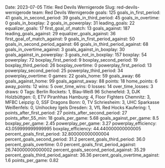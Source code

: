 Date: 2023-07-05
Title: Red Devils Wernigerode
Slug: red-devils-wernigerode
team: Red Devils Wernigerode
goals: 125
goals_in_first_period: 41
goals_in_second_period: 39
goals_in_third_period: 45
goals_in_overtime: 0
goals_in_boxplay: 2
goals_in_powerplay: 31
leading_goals: 22
equalizer_goals: 17
first_goal_of_match: 13
goals_against: 187
leading_goals_against: 29
equalizer_goals_against: 36
first_goal_of_match_against: 9
goals_in_first_period_against: 50
goals_in_second_period_against: 66
goals_in_third_period_against: 68
goals_in_overtime_against: 3
goals_against_in_boxplay: 30
goals_against_in_powerplay: 3
goals_not_in_boxplay: 157
boxplay: 54
powerplay: 72
boxplay_first_period: 9
boxplay_second_period: 19
boxplay_third_period: 26
boxplay_overtime: 0
powerplay_first_period: 13
powerplay_second_period: 25
powerplay_third_period: 34
powerplay_overtime: 0
games: 22
goals_home: 59
goals_away: 66
goals_against_home: 99
goals_against_away: 88
points: 18
home_points: 6
away_points: 12
wins: 5
over_time_wins: 0
losses: 14
over_time_losses: 3
draws: 0
Tags:  Berlin Rockets: 1,  Blau-Weiß 96 Schenefeld: 3,  DJK Holzbüttgen: 0,  ETV Piranhhas Hamburg: 4,  Floor Fighters Chemnitz: 3,  MFBC Leipzig: 0,  SSF Dragons Bonn: 0,  TV Schriesheim: 3,  UHC Sparkasse Weißenfels: 0,  Unihockey Igels Dresden: 3,  VfL Red Hocks Kaufering: 1,
points_after_first_period: 27
points_after_second_period: 27
points_after_55_min: 18
goals_per_game: 5.68
goals_against_per_game: 8.5
boxplay_per_game: 2.45
powerplay_per_game: 3.27
powerplay_efficiency: 43.059999999999995
boxplay_efficiency: 44.440000000000005
percent_goals_first_period: 32.800000000000004
percent_goals_second_period: 31.2
percent_goals_third_period: 36.0
percent_goals_overtime: 0.0
percent_goals_first_period_against: 26.740000000000002
percent_goals_second_period_against: 35.29
percent_goals_third_period_against: 36.36
percent_goals_overtime_against: 1.6
points_per_game: 0.82
